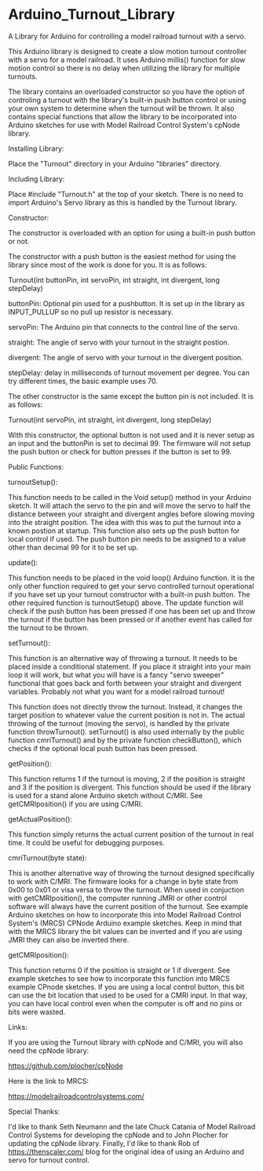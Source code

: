 # Arduino_Turnout_Library
A Library for Arduino for controlling a model railroad turnout with a servo.

This Arduino library is designed to create a slow motion turnout controller with a servo 
for a model railroad.  It uses Arduino millis() function for slow motion control so there is no delay when
utilizing the library for multiple turnouts.

The library contains an overloaded constructor so you have the option of controling a turnout with the library's 
built-in push button control or using your own system to determine when the turnout will be thrown.  It also contains special functions that allow the library
to be incorporated into Arduino sketches for use with Model Railroad Control System's cpNode library.

Installing Library:

Place the "Turnout" directory in your Arduino "libraries" directory.

Including Library:

Place #include "Turnout.h" at the top of your sketch.  There is no need to import Arduino's Servo library as this
is handled by the Turnout library.

Constructor:

The constructor is overloaded with an option for using a built-in push button or not.

The constructor with a push button is the easiest method for using the library since most of the work
is done for you.  It is as follows:

Turnout(int buttonPin, int servoPin, int straight, int divergent, long stepDelay)

buttonPin: Optional pin used for a pushbutton.  It is set up in the library as INPUT_PULLUP so no 
           pull up resistor is necessary.

servoPin:  The Arduino pin that connects to the control line of the servo.

straight:  The angle of servo with your turnout in the straight postion.

divergent:  The angle of servo with your turnout in the divergent position.

stepDelay:  delay in milliseconds of turnout movement per degree.  You can try different times, the basic example
            uses 70.

The other constructor is the same except the button pin is not included.  It is as follows:

Turnout(int servoPin, int straight, int divergent, long stepDelay)

With this constructor, the optional button is not used and it is never setup as an input and the buttonPin is set to decimal 99. The firmware will not setup the push button or check for button presses if the button is set to 99.

Public Functions:

turnoutSetup():

This function needs to be called in the Void setup() method in your Arduino sketch.  It will attach the servo to
the pin and will move the servo to half the distance between your straight and divergent angles before slowing moving into the straight position.  The idea with this was to put the turnout into a known postion at startup.  This function also sets up the push button for local control if used. The push button pin needs to be assigned to a value other than decimal 99 for it to be set up.

update():

This function needs to be placed in the void loop() Arduino function. It is the only other function required to get your servo controlled turnout operational if you have set up your turnout constructor with a built-in push button. The other required function is turnoutSetup() above. The update function will check if the push button has been pressed if one has been set up and throw the turnout if the button has been pressed or if another event has called for the turnout to be thrown.

setTurnout():

This function is an alternative way of throwing a turnout. It needs to be placed inside a conditional statement. If you place it straight into your main loop it will work, but what you will have is a fancy "servo sweeper" functional that goes back and forth between your straight and divergent variables. Probably not what you want for a model railroad turnout! 

This function does not directly throw the turnout. Instead, it changes the target position to whatever value the current position is not in.  The actual throwing of the turnout (moving the servo), is handled by the private function throwTurnout(). setTurnout() is also used internally by the public function cmriTurnout() and by the private function checkButton(), which checks if the optional local push button has been pressed.

getPosition():

This function returns 1 if the turnout is moving, 2 if the position is straight and 3 if the position is divergent. This function should be used if the library is used for a stand alone Arduino sketch without C/MRI. See getCMRIposition() if you are using C/MRI.

getActualPosition():

This function simply returns the actual current position of the turnout in real time.  It could be useful for debugging purposes.

cmriTurnout(byte state):

This is another alternative way of throwing the turnout designed specifically to work with C/MRI.  The firmware looks for a change in byte state from 0x00 to 0x01 or visa versa to throw the turnout. When used in conjuction with getCMRIposition(), the computer running JMRI or other control software will always have the current position of the turnout.  See example Arduino sketches on how to incorporate this into Model Railroad Control System's (MRCS) CPNode Arduino example sketches.  Keep in mind that with the MRCS library the bit values can be inverted and if you are using JMRI they can also be inverted there.

getCMRIposition():

This function returns 0 if the position is straight or 1 if divergent.  See example sketches to see how to incorporate this function into MRCS example CPnode sketches.  If you are using a local control button, this bit can use the bit location that used to be used for a CMRI input.  In that way, you can have local control even when the computer is off and no pins or bits were wasted.

Links:

If you are using the Turnout library with cpNode and C/MRI, you will also need the cpNode library:

<https://github.com/plocher/cpNode>

Here is the link to MRCS:

<https://modelrailroadcontrolsystems.com/>

Special Thanks:

I'd like to thank Seth Neumann and the late Chuck Catania of Model Railroad Control Systems for developing the cpNode and to John Plocher for updating the cpNode library.  Finally, I'd like to thank Rob of <https://thenscaler.com/> blog for the original idea of using an Arduino and servo for turnout control.

